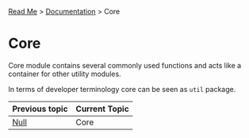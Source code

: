 [Read Me](https://github.com/bohdaq/rust-web-server/blob/main/README.md) > [Documentation](https://github.com/bohdaq/rust-web-server/tree/main/src/README.md)  > Core 

# Core 

Core module contains several commonly used functions and acts like a container for other utility modules.

In terms of developer terminology core can be seen as `util` package.


Previous topic | Current Topic
--- |---------------
[Null](https://github.com/bohdaq/rust-web-server/tree/main/src/null) | Core          
